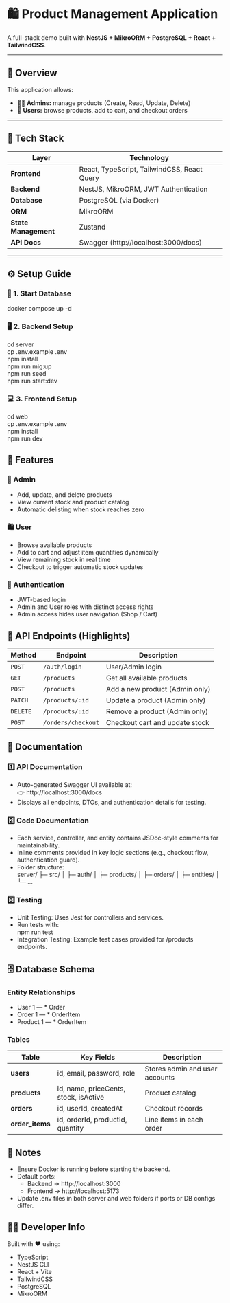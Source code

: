 # 🛍️ Product Management Application

A full-stack demo built with **NestJS + MikroORM + PostgreSQL + React + TailwindCSS**.

---

## 📘 Overview

This application allows:

- 👨‍💼 **Admins:** manage products (Create, Read, Update, Delete)
- 🛒 **Users:** browse products, add to cart, and checkout orders

---

## 🧱 Tech Stack

| Layer                | Technology                                  |
| -------------------- | ------------------------------------------- |
| **Frontend**         | React, TypeScript, TailwindCSS, React Query |
| **Backend**          | NestJS, MikroORM, JWT Authentication        |
| **Database**         | PostgreSQL (via Docker)                     |
| **ORM**              | MikroORM                                    |
| **State Management** | Zustand                                     |
| **API Docs**         | Swagger (http://localhost:3000/docs)        |

---

## ⚙️ Setup Guide

### 🐋 1. Start Database

docker compose up -d <br>

### 🖥️ 2. Backend Setup

cd server <br>
cp .env.example .env <br>
npm install <br>
npm run mig:up <br>
npm run seed <br>
npm run start:dev <br>

### 💻 3. Frontend Setup

cd web <br>
cp .env.example .env <br>
npm install <br>
npm run dev <br>

## 🚀 Features

### 🧩 Admin

- Add, update, and delete products
- View current stock and product catalog
- Automatic delisting when stock reaches zero

### 🛍️ User

- Browse available products
- Add to cart and adjust item quantities dynamically
- View remaining stock in real time
- Checkout to trigger automatic stock updates

### 🔐 Authentication

- JWT-based login
- Admin and User roles with distinct access rights
- Admin access hides user navigation (Shop / Cart)

## 🧾 API Endpoints (Highlights)

| Method   | Endpoint           | Description                    |
| -------- | ------------------ | ------------------------------ |
| `POST`   | `/auth/login`      | User/Admin login               |
| `GET`    | `/products`        | Get all available products     |
| `POST`   | `/products`        | Add a new product (Admin only) |
| `PATCH`  | `/products/:id`    | Update a product (Admin only)  |
| `DELETE` | `/products/:id`    | Remove a product (Admin only)  |
| `POST`   | `/orders/checkout` | Checkout cart and update stock |

## 📄 Documentation

### 1️⃣ API Documentation

- Auto-generated Swagger UI available at: <br>
👉 http://localhost:3000/docs
- Displays all endpoints, DTOs, and authentication details for testing.

### 2️⃣ Code Documentation

- Each service, controller, and entity contains JSDoc-style comments for maintainability.
- Inline comments provided in key logic sections (e.g., checkout flow, authentication guard).
- Folder structure: <br>
server/
├─ src/
│  ├─ auth/
│  ├─ products/
│  ├─ orders/
│  ├─ entities/
│  └─ ...

### 3️⃣ Testing

- Unit Testing: Uses Jest for controllers and services.
- Run tests with: <br>
npm run test
- Integration Testing: Example test cases provided for /products endpoints.

## 🗄️ Database Schema

### Entity Relationships

- User 1 — * Order
- Order 1 — * OrderItem
- Product 1 — * OrderItem

### Tables

| Table           | Key Fields                            | Description                    |
| --------------- | ------------------------------------- | ------------------------------ |
| **users**       | id, email, password, role             | Stores admin and user accounts |
| **products**    | id, name, priceCents, stock, isActive | Product catalog                |
| **orders**      | id, userId, createdAt                 | Checkout records               |
| **order_items** | id, orderId, productId, quantity      | Line items in each order       |

## 🧠 Notes

- Ensure Docker is running before starting the backend.
- Default ports: <br>
    - Backend → http://localhost:3000
    - Frontend → http://localhost:5173
- Update .env files in both server and web folders if ports or DB configs differ.

## 🧑‍💻 Developer Info

Built with ❤️ using:

- TypeScript
- NestJS CLI
- React + Vite
- TailwindCSS
- PostgreSQL
- MikroORM
